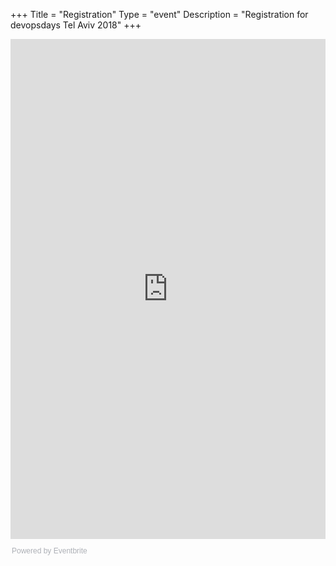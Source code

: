 +++
Title = "Registration"
Type = "event"
Description = "Registration for devopsdays Tel Aviv 2018"
+++

<div style="width:100%; text-align:left;"><iframe src="https://eventbrite.com/tickets-external?eid=46567272967&ref=etckt" frameborder="0" height="800" width="100%" vspace="0" hspace="0" marginheight="5" marginwidth="5" scrolling="auto" allowtransparency="true"></iframe><div style="font-family:Helvetica, Arial; font-size:12px; padding:10px 0 5px; margin:2px; width:100%; text-align:left;" ><a class="powered-by-eb" style="color: #ADB0B6; text-decoration: none;" target="_blank" href="https://www.eventbrite.com/">Powered by Eventbrite</a></div></div>
